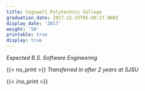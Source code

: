 ```yaml
---
title: Cogswell Polytechnic College
graduation_date: 2017-12-15T05:40:17.000Z
display_date: '2017'
weight: '50'
printable: true
display: true
---
```

_Expected B.S. Software Engineering_

{{< no_print >}}
_Transferred in after 2 years at SJSU_

{{< /no_print >}}

